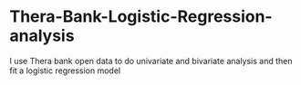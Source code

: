 # Thera-Bank-Logistic-Regression-analysis
I use Thera bank open data to do univariate and bivariate analysis and then fit a logistic regression model
